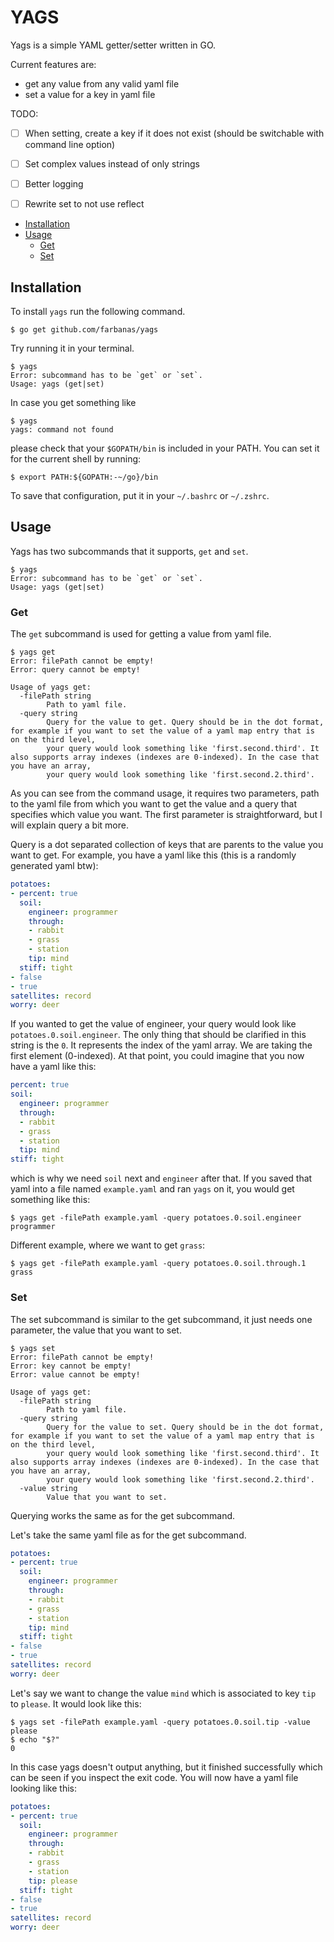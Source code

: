 # YAGS
<!-- vim-markdown-toc -->
Yags is a simple YAML getter/setter written in GO. 

Current features are:
- get any value from any valid yaml file
- set a value for a key in yaml file

TODO:
- [ ] When setting, create a key if it does not exist (should be switchable with command line option)
- [ ] Set complex values instead of only strings
- [ ] Better logging
- [ ] Rewrite set to not use reflect


* [Installation](#installation)
* [Usage](#usage)
	* [Get](#get)
	* [Set](#set)


## Installation
To install `yags` run the following command.
```
$ go get github.com/farbanas/yags
```

Try running it in your terminal.
```
$ yags
Error: subcommand has to be `get` or `set`.
Usage: yags (get|set)
```

In case you get something like
```
$ yags
yags: command not found
```
please check that your `$GOPATH/bin` is included in your PATH. You can set it for the current shell by running:
```
$ export PATH:${GOPATH:-~/go}/bin
```
To save that configuration, put it in your `~/.bashrc` or `~/.zshrc`.

## Usage
Yags has two subcommands that it supports, `get` and `set`.
```
$ yags
Error: subcommand has to be `get` or `set`.
Usage: yags (get|set)
```
### Get
The `get` subcommand is used for getting a value from yaml file. 
```
$ yags get 
Error: filePath cannot be empty!
Error: query cannot be empty!

Usage of yags get:
  -filePath string
        Path to yaml file.
  -query string 
        Query for the value to get. Query should be in the dot format, for example if you want to set the value of a yaml map entry that is on the third level,
        your query would look something like 'first.second.third'. It also supports array indexes (indexes are 0-indexed). In the case that you have an array,
        your query would look something like 'first.second.2.third'.
```
As you can see from the command usage, it requires two parameters, path to the yaml file from which you want to get the value
and a query that specifies which value you want. The first parameter is straightforward, but I will explain query a bit more.

Query is a dot separated collection of keys that are parents to the value you want to get. For example, you have a yaml like this
(this is a randomly generated yaml btw):
```yaml
potatoes:
- percent: true
  soil:
    engineer: programmer
    through:
    - rabbit
    - grass
    - station
    tip: mind
  stiff: tight
- false
- true
satellites: record
worry: deer
```
If you wanted to get the value of engineer, your query would look like `potatoes.0.soil.engineer`. The only thing that should 
be clarified in this string is the `0`. It represents the index of the yaml array. We are taking the first element (0-indexed).
At that point, you could imagine that you now have a yaml like this:
```yaml
percent: true
soil:
  engineer: programmer
  through:
  - rabbit
  - grass
  - station
  tip: mind
stiff: tight
```
which is why we need `soil` next and `engineer` after that. If you saved that yaml into a file named `example.yaml` and ran
`yags` on it, you would get something like this:
```shell script
$ yags get -filePath example.yaml -query potatoes.0.soil.engineer
programmer
``` 
Different example, where we want to get `grass`:
```shell script
$ yags get -filePath example.yaml -query potatoes.0.soil.through.1
grass
```
### Set
The set subcommand is similar to the get subcommand, it just needs one parameter, the value that you want to set.
```
$ yags set
Error: filePath cannot be empty!
Error: key cannot be empty!
Error: value cannot be empty!

Usage of yags get:
  -filePath string
        Path to yaml file.
  -query string 
        Query for the value to set. Query should be in the dot format, for example if you want to set the value of a yaml map entry that is on the third level,
        your query would look something like 'first.second.third'. It also supports array indexes (indexes are 0-indexed). In the case that you have an array,
        your query would look something like 'first.second.2.third'.
  -value string
        Value that you want to set.
```
Querying works the same as for the get subcommand. 

Let's take the same yaml file as for the get subcommand.
```yaml
potatoes:
- percent: true
  soil:
    engineer: programmer
    through:
    - rabbit
    - grass
    - station
    tip: mind
  stiff: tight
- false
- true
satellites: record
worry: deer
```
Let's say we want to change the value `mind` which is associated to key `tip` to `please`. It would look like this:
```shell script
$ yags set -filePath example.yaml -query potatoes.0.soil.tip -value please
$ echo "$?"
0
```
In this case yags doesn't output anything, but it finished successfully which can be seen if you inspect the exit code.
You will now have a yaml file looking like this:
```yaml
potatoes:
- percent: true
  soil:
    engineer: programmer
    through:
    - rabbit
    - grass
    - station
    tip: please
  stiff: tight
- false
- true
satellites: record
worry: deer
```
